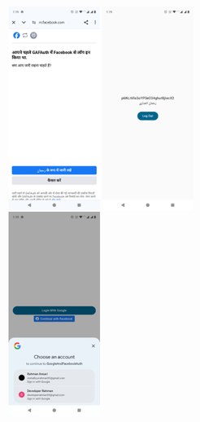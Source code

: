 <img src="https://github.com/Rahman1412/Login-With-Google-Or-Facebook/blob/master/app/output/facebook.png" height="400" width="180"/>  <img src="https://github.com/Rahman1412/Login-With-Google-Or-Facebook/blob/master/app/output/home.png" height="400" width="180"/> <img src="https://github.com/Rahman1412/Login-With-Google-Or-Facebook/blob/master/app/output/email-pop.png" height="400" width="180"/> 
